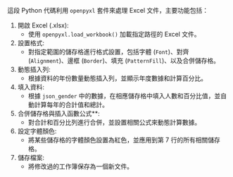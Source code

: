 這段 Python 代碼利用 `openpyxl` 套件來處理 Excel 文件，主要功能包括：

1. 開啟 Excel (.xlsx):
   - 使用 `openpyxl.load_workbook()` 加載指定路徑的 Excel 文件。
2. 設置格式:
   - 對指定範圍的儲存格進行格式設置，包括字體 (`Font`)、對齊 (`Alignment`)、邊框 (`Border`)、填充 (`PatternFill`)、以及合併儲存格。
3. 動態插入列:
   - 根據資料的年份數量動態插入列，並顯示年度數據和計算百分比。
4. 填入資料:
   - 根據 `json_gender` 中的數據，在相應儲存格中填入人數和百分比值，並自動計算每年的合計值和總計。
5. 合併儲存格與插入函數公式**:
   - 對合計和百分比列進行合併，並設置相關公式來動態計算數據。
6. 設定字體顏色:
   - 將某些儲存格的字體顏色設置為紅色，並應用到第 7 行的所有相關儲存格。
7. 儲存檔案:
   - 將修改過的工作簿保存為一個新文件。
